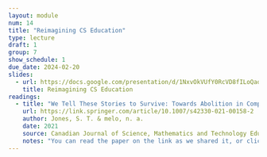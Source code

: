 ```yaml
---
layout: module
num: 14
title: "Reimagining CS Education"
type: lecture
draft: 1
group: 7
show_schedule: 1
due_date: 2024-02-20
slides:
  - url: https://docs.google.com/presentation/d/1NxvOkVUfY0RcVD8fILoQaq3aBu6s6uyQk3A05FoQ4wY/edit?usp=sharing
    title: Reimagining CS Education
readings:
  - title: "We Tell These Stories to Survive: Towards Abolition in Computer Science Education"
    url: https://link.springer.com/article/10.1007/s42330-021-00158-2
    author: Jones, S. T. & melo, n. a.
    date: 2021
    source: Canadian Journal of Science, Mathematics and Technology Education  
    notes: "You can read the paper on the link as we shared it, or click the 'Download PDF' button on the top right."
---    
```

